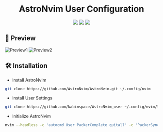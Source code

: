 <h1 align="center">AstroNvim User Configuration</h1>

<div align="center">
<img src="https://img.shields.io/github/last-commit/kabinspace/AstroNvim_user?style=for-the-badge&logo=github&color=a6da95&logoColor=D9E0EE&labelColor=302D41"/>
<img src="https://img.shields.io/github/repo-size/kabinspace/AstroNvim_user?style=for-the-badge&logo=dropbox&color=7dc4e4&logoColor=D9E0EE&labelColor=302D41"/>
<img src="https://img.shields.io/github/license/kabinspace/AstroNvim_user?style=for-the-badge&logo=powerpages&color=cba6f7&logoColor=D9E0EE&labelColor=302D41"/>
</div>

## 🌟 Preview

![Preview1](https://github.com/kabinspace/AstroNvim_user/blob/master/.github/assets/overview.png)
![Preview2](https://github.com/kabinspace/AstroNvim_user/blob/master/.github/assets/vertsplit.png)

## 🛠 Installation

- Install AstroNvim

```sh
git clone https://github.com/AstroNvim/AstroNvim.git ~/.config/nvim
```

- Install User Settings

```sh
git clone https://github.com/kabinspace/AstroNvim_user ~/.config/nvim/lua/user
```

- Initialize AstroNvim

```sh
nvim --headless -c 'autocmd User PackerComplete quitall' -c 'PackerSync'
```
